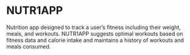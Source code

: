 # NUTR1APP
Nutrition app designed to track a user’s fitness including their weight, meals, and workouts. NUTR1APP suggests optimal workouts based on fitness data and calorie intake and maintains a history of workouts and meals consumed.
